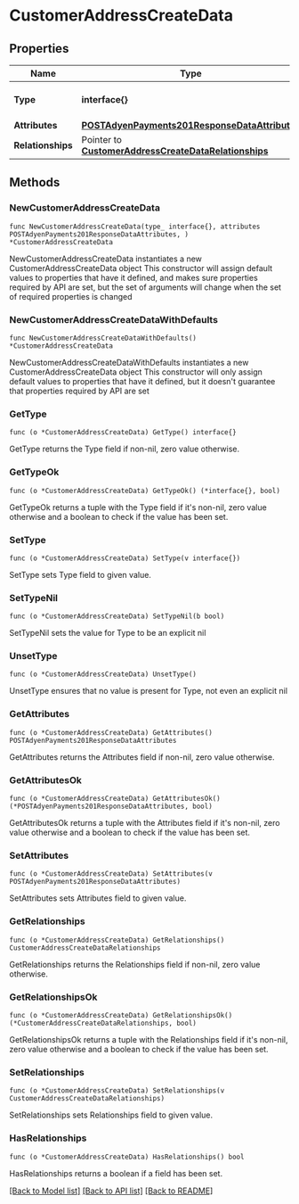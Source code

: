 # CustomerAddressCreateData

## Properties

Name | Type | Description | Notes
------------ | ------------- | ------------- | -------------
**Type** | **interface{}** | The resource&#39;s type | 
**Attributes** | [**POSTAdyenPayments201ResponseDataAttributes**](POSTAdyenPayments201ResponseDataAttributes.md) |  | 
**Relationships** | Pointer to [**CustomerAddressCreateDataRelationships**](CustomerAddressCreateDataRelationships.md) |  | [optional] 

## Methods

### NewCustomerAddressCreateData

`func NewCustomerAddressCreateData(type_ interface{}, attributes POSTAdyenPayments201ResponseDataAttributes, ) *CustomerAddressCreateData`

NewCustomerAddressCreateData instantiates a new CustomerAddressCreateData object
This constructor will assign default values to properties that have it defined,
and makes sure properties required by API are set, but the set of arguments
will change when the set of required properties is changed

### NewCustomerAddressCreateDataWithDefaults

`func NewCustomerAddressCreateDataWithDefaults() *CustomerAddressCreateData`

NewCustomerAddressCreateDataWithDefaults instantiates a new CustomerAddressCreateData object
This constructor will only assign default values to properties that have it defined,
but it doesn't guarantee that properties required by API are set

### GetType

`func (o *CustomerAddressCreateData) GetType() interface{}`

GetType returns the Type field if non-nil, zero value otherwise.

### GetTypeOk

`func (o *CustomerAddressCreateData) GetTypeOk() (*interface{}, bool)`

GetTypeOk returns a tuple with the Type field if it's non-nil, zero value otherwise
and a boolean to check if the value has been set.

### SetType

`func (o *CustomerAddressCreateData) SetType(v interface{})`

SetType sets Type field to given value.


### SetTypeNil

`func (o *CustomerAddressCreateData) SetTypeNil(b bool)`

 SetTypeNil sets the value for Type to be an explicit nil

### UnsetType
`func (o *CustomerAddressCreateData) UnsetType()`

UnsetType ensures that no value is present for Type, not even an explicit nil
### GetAttributes

`func (o *CustomerAddressCreateData) GetAttributes() POSTAdyenPayments201ResponseDataAttributes`

GetAttributes returns the Attributes field if non-nil, zero value otherwise.

### GetAttributesOk

`func (o *CustomerAddressCreateData) GetAttributesOk() (*POSTAdyenPayments201ResponseDataAttributes, bool)`

GetAttributesOk returns a tuple with the Attributes field if it's non-nil, zero value otherwise
and a boolean to check if the value has been set.

### SetAttributes

`func (o *CustomerAddressCreateData) SetAttributes(v POSTAdyenPayments201ResponseDataAttributes)`

SetAttributes sets Attributes field to given value.


### GetRelationships

`func (o *CustomerAddressCreateData) GetRelationships() CustomerAddressCreateDataRelationships`

GetRelationships returns the Relationships field if non-nil, zero value otherwise.

### GetRelationshipsOk

`func (o *CustomerAddressCreateData) GetRelationshipsOk() (*CustomerAddressCreateDataRelationships, bool)`

GetRelationshipsOk returns a tuple with the Relationships field if it's non-nil, zero value otherwise
and a boolean to check if the value has been set.

### SetRelationships

`func (o *CustomerAddressCreateData) SetRelationships(v CustomerAddressCreateDataRelationships)`

SetRelationships sets Relationships field to given value.

### HasRelationships

`func (o *CustomerAddressCreateData) HasRelationships() bool`

HasRelationships returns a boolean if a field has been set.


[[Back to Model list]](../README.md#documentation-for-models) [[Back to API list]](../README.md#documentation-for-api-endpoints) [[Back to README]](../README.md)


